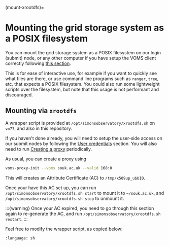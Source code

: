(mount-xrootdfs)=
# Mounting the grid storage system as a POSIX filesystem

You can mount the grid storage system as a POSIX filesystem on our login (submit) node, or any other computer if you have setup the VOMS client correctly following [this section](#setup-voms-clients).

This is for ease of interactive use, for example if you want to quickly see what files are there, or use command line programs such as `ranger`, `tree`, etc. that expects a POSIX filesystem. You could also run some lightweight scripts over the filesystem, but note that this usage is not performant and discouraged.

## Mounting via `xrootdfs`

A wrapper script is provided at `/opt/simonsobservatory/xrootdfs.sh` on `vm77`, and also in this repository.

If you haven't done already, you will need to setup the user-side access on our submit nodes by following the [User credentials](#user-credentials) section.
You will also need to run [Creating a proxy](#creating-a-proxy) periodically.

As usual, you can create a proxy using

```sh
voms-proxy-init --voms souk.ac.uk --valid 168:0
```

This will creates an Attribute Certificate (AC) to `/tmp/x509up_u$UID`.

Once your have this AC set up, you can run `/opt/simonsobservatory/xrootdfs.sh start` to mount it to `~/souk.ac.uk`, and `/opt/simonsobservatory/xrootdfs.sh stop` to unmount it.

:::{warning}
Once your AC expired, you need to go through this section again to re-generate the AC, and run `/opt/simonsobservatory/xrootdfs.sh restart`.
:::

Feel free to modify the wrapper script, as copied below:

```{literalinclude} ../../../../../bin/xrootdfs.sh
:language: sh
```
